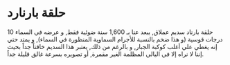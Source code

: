 # حلقة بارنارد

حلقة بارناد سديم عملاق, يبعد عنا بـ 1,600 سنة ضوئية فقط, و عرضه في السماء 10
درجات قوسية (و هذا ضخم بالنسبة للأجرام السماوية المنظورة في السماء), و يمتد حتي
إنه يغطي علي أغلب كوكبة الجبار, و بالرغم من ذلك, يعتبر هذا السديم خافتاً جداً
بحيث إننا لا نراه إلا في اليالي المظلمة الغير مقمرة, أو تصويره بسرعة غالق قليلة
جداً.
